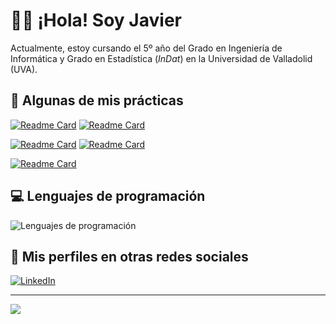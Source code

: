 # 👋🏻 ¡Hola! Soy Javier

Actualmente, estoy cursando el 5º año del Grado en Ingeniería de Informática y Grado en Estadística (*InDat*) en la Universidad de Valladolid (UVA).

## 📁 Algunas de mis prácticas

[![Readme Card](https://github-readme-stats.vercel.app/api/pin/?username=JaviGames184&repo=uva.par\&title_color=fff\&icon_color=f9f9f9\&text_color=9f9f9f\&bg_color=151515)](https://github.com/JaviGames184/uva.par)
[![Readme Card](https://github-readme-stats.vercel.app/api/pin/?username=JaviGames184&repo=uva.fcomp\&title_color=fff\&icon_color=f9f9f9\&text_color=9f9f9f\&bg_color=151515)](https://github.com/JaviGames184/uva.fcomp)

[![Readme Card](https://github-readme-stats.vercel.app/api/pin/?username=JaviGames184&repo=uva.eso\&title_color=fff\&icon_color=f9f9f9\&text_color=9f9f9f\&bg_color=151515)](https://github.com/JaviGames184/uva.eso)
[![Readme Card](https://github-readme-stats.vercel.app/api/pin/?username=JaviGames184&repo=uva.fso\&title_color=fff\&icon_color=f9f9f9\&text_color=9f9f9f\&bg_color=151515)](https://github.com/JaviGames184/uva.fso)

[![Readme Card](https://github-readme-stats.vercel.app/api/pin/?username=JaviGames184&repo=uva.desi\&title_color=fff\&icon_color=f9f9f9\&text_color=9f9f9f\&bg_color=151515)](https://github.com/JaviGames184/uva.desi)

## 💻 Lenguajes de programación
![Lenguajes de programación](https://github-readme-stats.vercel.app/api/top-langs/?username=JaviGames184&layout=donut-vertical&theme=tokyonight&locale=es&langs_count=20)

## 👤 Mis perfiles en otras redes sociales
[![LinkedIn](https://img.shields.io/badge/LinkedIn-%230077B5.svg?logo=linkedin&logoColor=white)](https://www.linkedin.com/in/javierramosjimeno/) 

---

![](https://visitcount.itsvg.in/api?id=JaviGames184&icon=0&color=12)

